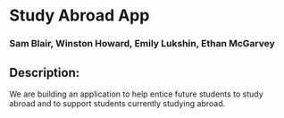# Study Abroad App
  
### Sam Blair, Winston Howard, Emily Lukshin, Ethan McGarvey

## Description:
We are building an application to help entice future students to study abroad and to support students currently studying abroad.
